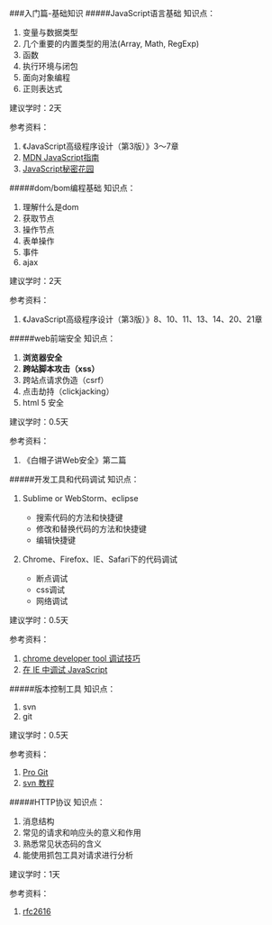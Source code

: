 ###入门篇-基础知识
#####JavaScript语言基础
知识点：

1.	变量与数据类型
2.	几个重要的内置类型的用法(Array, Math, RegExp)
3.	函数
4.	执行环境与闭包
5.	面向对象编程
6.	正则表达式

建议学时：2天

参考资料：

1.	《JavaScript高级程序设计（第3版）》3～7章
2.	[MDN JavaScript指南](https://developer.mozilla.org/zh-CN/docs/Web/JavaScript/Guide)
3.	[JavaScript秘密花园](http://bonsaiden.github.io/JavaScript-Garden/zh/)

#####dom/bom编程基础
知识点：

1.	理解什么是dom
2.	获取节点
3.	操作节点
4.	表单操作
5.	事件
6.	ajax

建议学时：2天

参考资料：

1.	《JavaScript高级程序设计（第3版）》8、10、11、13、14、20、21章

#####web前端安全
知识点：

1. **浏览器安全**
2. **跨站脚本攻击（xss）**
3. 跨站点请求伪造（csrf）
4. 点击劫持（clickjacking）
5. html 5 安全

建议学时：0.5天

参考资料：

1.	《白帽子讲Web安全》第二篇

#####开发工具和代码调试
知识点：

1.	Sublime or WebStorm、eclipse
	*	搜索代码的方法和快捷键
	*	修改和替换代码的方法和快捷键
	*	编辑快捷键
	
2.	Chrome、Firefox、IE、Safari下的代码调试
	*	断点调试
	*	css调试
	*	网络调试
	
建议学时：0.5天

参考资料：

1.	[chrome developer tool 调试技巧](http://ued.taobao.org/blog/2012/06/debug-with-chrome-dev-tool/)
2.	[在 IE 中调试 JavaScript](http://www.oschina.net/question/129540_20770)

#####版本控制工具
知识点：

1.	svn
2.	git

建议学时：0.5天

参考资料：

1.	[Pro Git](http://git-scm.com/book/en/v2)
2.	[svn 教程](http://blog.csdn.net/loverszhaokai/article/details/6084820)
	

#####HTTP协议
知识点：

1.	消息结构
2.	常见的请求和响应头的意义和作用
3.	熟悉常见状态码的含义
4.	能使用抓包工具对请求进行分析

建议学时：1天

参考资料：

1.	[rfc2616](http://www.w3.org/Protocols/rfc2616/rfc2616.html)

